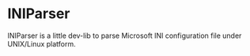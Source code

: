 INIParser
=========

INIParser is a little dev-lib to parse Microsoft INI configuration file under 
UNIX/Linux platform.


